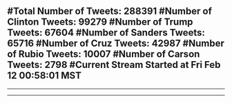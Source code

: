 #Total Number of Tweets: 288391 
#Number of Clinton Tweets: 99279
#Number of Trump Tweets: 67604
#Number of Sanders Tweets: 65716
#Number of Cruz Tweets: 42987
#Number of Rubio Tweets: 10007
#Number of Carson Tweets: 2798
#Current Stream Started at Fri Feb 12 00:58:01 MST
---
---
---
